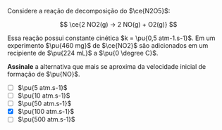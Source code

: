 Considere a reação de decomposição do $\ce{N2O5}$:

$$
\ce{2 NO2(g) -> 2 NO(g) + O2(g)}
$$

Essa reação possui constante cinética $k = \pu{0,5 atm-1.s-1}$. Em um experimento $\pu{460 mg}$ de $\ce{NO2}$ são adicionados em um recipiente de $\pu{224 mL}$ a $\pu{0 \degree C}$.

**Assinale** a alternativa que mais se aproxima da velocidade inicial de formação de $\pu{NO}$.

- [ ] $\pu{5 atm.s-1}$
- [ ] $\pu{10 atm.s-1}$
- [ ] $\pu{50 atm.s-1}$
- [x] $\pu{100 atm.s-1}$
- [ ] $\pu{500 atm.s-1}$
